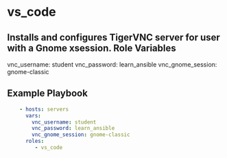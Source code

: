 vs_code
=========

Installs and configures TigerVNC server for user with a Gnome xsession.
Role Variables
--------------

vnc_username: student
vnc_password: learn_ansible
vnc_gnome_session: gnome-classic

Example Playbook
----------------

```yaml
    - hosts: servers
      vars:
        vnc_username: student
        vnc_password: learn_ansible
        vnc_gnome_session: gnome-classic
      roles:
         - vs_code
```

